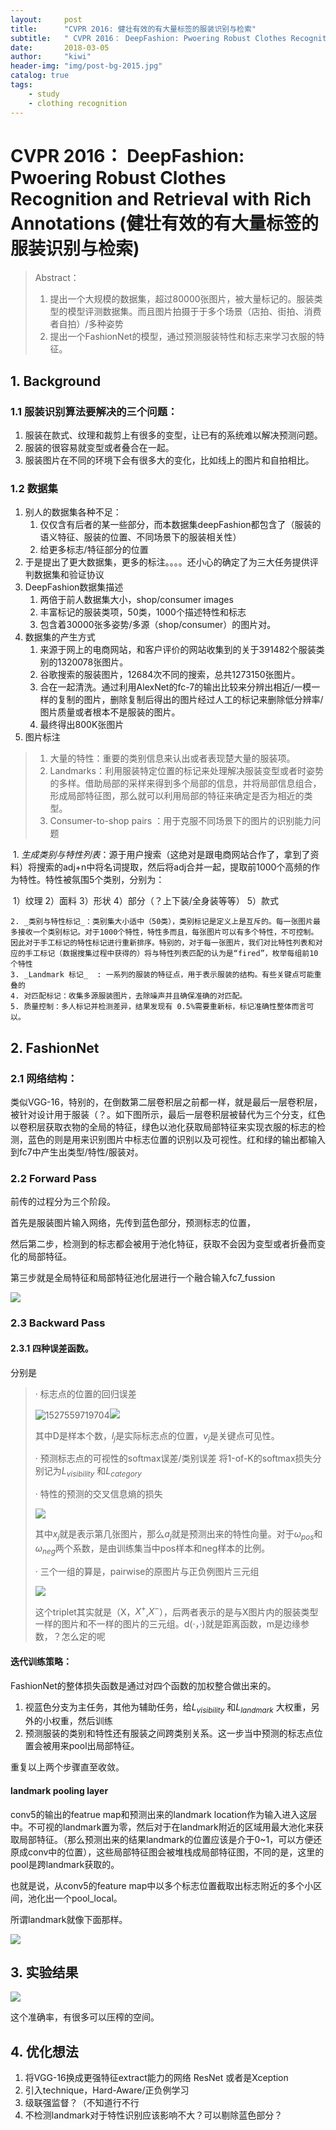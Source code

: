 ```yaml
---
layout:     post
title:      "CVPR 2016: 健壮有效的有大量标签的服装识别与检索"
subtitle:   " CVPR 2016： DeepFashion: Pwoering Robust Clothes Recognition and Retrieval with Rich Annotations"
date:       2018-03-05
author:     "kiwi"
header-img: "img/post-bg-2015.jpg"
catalog: true
tags:
    - study
    - clothing recognition
---
```


# CVPR 2016： DeepFashion: Pwoering Robust Clothes Recognition and Retrieval with Rich Annotations (健壮有效的有大量标签的服装识别与检索)

> Abstract：
>
> 1. 提出一个大规模的数据集，超过80000张图片，被大量标记的。服装类型的模型评测数据集。而且图片拍摄于于多个场景（店拍、街拍、消费者自拍）/多种姿势
> 2. 提出一个FashionNet的模型，通过预测服装特性和标志来学习衣服的特征。

## 1. Background

### 1.1 服装识别算法要解决的三个问题：

1. 服装在款式、纹理和裁剪上有很多的变型，让已有的系统难以解决预测问题。
2. 服装的很容易就变型或者叠合在一起。
3. 服装图片在不同的环境下会有很多大的变化，比如线上的图片和自拍相比。

### 1.2 数据集

1. 别人的数据集各种不足：
   1. 仅仅含有后者的某一些部分，而本数据集deepFashion都包含了（服装的语义特征、服装的位置、不同场景下的服装相关性）
   2. 给更多标志/特征部分的位置
2. 于是提出了更大数据集，更多的标注。。。。还小心的确定了为三大任务提供评判数据集和验证协议
3. DeepFashion数据集描述
   1. 两倍于前人数据集大小，shop/consumer images
   2. 丰富标记的服装类项，50类，1000个描述特性和标志
   3. 包含着30000张多姿势/多源（shop/consumer）的图片对。
4. 数据集的产生方式
   1. 来源于网上的电商网站，和客户评价的网站收集到的关于391482个服装类别的1320078张图片。
   2. 谷歌搜索的服装图片，12684次不同的搜索，总共1273150张图片。
   3. 合在一起清洗。通过利用AlexNet的fc-7的输出比较来分辨出相近/一模一样的复制的图片，删除复制后得出的图片经过人工的标记来删除低分辨率/图片质量或者根本不是服装的图片。
   4. 最终得出800K张图片
5. 图片标注

> 1. 大量的特性：重要的类别信息来认出或者表现楚大量的服装项。
> 2. Landmarks：利用服装特定位置的标记来处理解决服装变型或者时姿势的多样。借助局部的采样来得到多个局部的信息，并将局部信息组合，形成局部特征图，那么就可以利用局部的特征来确定是否为相近的类型。
> 3. Consumer-to-shop pairs ：用于克服不同场景下的图片的识别能力问题

​	1. _生成类别与特性列表_：源于用户搜索（这绝对是跟电商网站合作了，拿到了资料）将搜索的adj+n中将名词提取，然后将adj合并一起，提取前1000个高频的作为特性。特性被氛围5个类别，分别为：

​		1）纹理	2）面料	3）形状 4）部分（？上下装/全身装等等） 5）款式

 	2. _类别与特性标记_：类别集大小适中（50类），类别标记是定义上是互斥的。每一张图片最多接收一个类别标记。对于1000个特性，特性多而且，每张图片可以有多个特性，不可控制。因此对于手工标记的特性标记进行重新排序。特别的，对于每一张图片，我们对比特性列表和对应的手工标记（数据搜集过程中获得的）将与特性列表匹配的认为是“fired”，枚举每组前10个特性
	3. _Landmark 标记_  : 一系列的服装的特征点，用于表示服装的结构。有些关键点可能重叠的
	4. 对匹配标记：收集多源服装图片，去除噪声并且确保准确的对匹配。
	5. 质量控制：多人标记并检测差异，结果发现有 0.5%需要重新标，标记准确性整体而言可以。



##  2. FashionNet

### 2.1 网络结构：

类似VGG-16，特别的，在倒数第二层卷积层之前都一样，就是最后一层卷积层，被针对设计用于服装（？。如下图所示，最后一层卷积层被替代为三个分支，红色以卷积层获取衣物的全局的特征，绿色以池化获取局部特征来实现衣服的标志的检测，蓝色的则是用来识别图片中标志位置的识别以及可视性。红和绿的输出都输入到fc7中产生出类型/特性/服装对。

### 2.2 Forward Pass

前传的过程分为三个阶段。

首先是服装图片输入网络，先传到蓝色部分，预测标志的位置，

然后第二步，检测到的标志都会被用于池化特征，获取不会因为变型或者折叠而变化的局部特征。

第三步就是全局特征和局部特征池化层进行一个融合输入fc7_fussion

![](https://i.loli.net/2019/05/06/5ccf974b34de6.png)

### 2.3 Backward Pass

#### 2.3.1 四种误差函数。

分别是

> ·   标志点的位置的回归误差
>
> ![1527559719704](assets\1527559719704.png)![](https://i.loli.net/2019/05/06/5ccf975d250cb.png)
>
> 其中D是样本个数，$l_j$是实际标志点的位置，$v_j$是关键点可见性。
>
> ·   预测标志点的可视性的softmax误差/类别误差     将1-of-K的softmax损失分别记为$L_{visibility}$ 和$L_{category}$ 
>
> ·   特性的预测的交叉信息熵的损失
>
> ![](https://i.loli.net/2019/05/06/5ccf979f9e676.png)
>
> 其中$x_j$就是表示第几张图片，那么$a_j$就是预测出来的特性向量。对于$\omega_{pos}$和$\omega_{neg}$两个系数，是由训练集当中pos样本和neg样本的比例。
>
> ·   三个一组的算是，pairwise的原图片与正负例图片三元组
>
> ![](https://i.loli.net/2019/05/06/5ccf97a9b7ac4.png)
>
> 这个triplet其实就是（X，$X^+$,$X^-$），后两者表示的是与X图片内的服装类型一样的图片和不一样的图片的三元组。d(·，·)就是距离函数，m是边缘参数，？怎么定的呢

#### 迭代训练策略：

FashionNet的整体损失函数是通过对四个函数的加权整合做出来的。

1. 视蓝色分支为主任务，其他为辅助任务，给$L_{visibility}$ 和$L_{landmark}$ 大权重，另外的小权重，然后训练
2. 预测服装的类别和特性还有服装之间跨类别关系。这一步当中预测的标志点位置会被用来pool出局部特征。

重复以上两个步骤直至收敛。

#### landmark pooling layer

conv5的输出的featrue map和预测出来的landmark location作为输入进入这层中。不可视的landmark置为零，然后对于在landmark附近的区域用最大池化来获取局部特征。（那么预测出来的结果landmark的位置应该是介于0~1，可以方便还原成conv中的位置），这些局部特征图会被堆栈成局部特征图，不同的是，这里的pool是跨landmark获取的。

也就是说，从conv5的feature map中以多个标志位置截取出标志附近的多个小区间，池化出一个pool_local。

所谓landmark就像下面那样。

![](https://i.loli.net/2019/05/06/5ccf97bc08784.png)



## 3. 实验结果

![](https://i.loli.net/2019/05/06/5ccf97c3e88f3.png)

这个准确率，有很多可以压榨的空间。



## 4. 优化想法

1. 将VGG-16换成更强特征extract能力的网络 ResNet 或者是Xception
2. 引入technique，Hard-Aware/正负例学习
3. 级联强监督？（不知道行不行
4. 不检测landmark对于特性识别应该影响不大？可以剔除蓝色部分？
